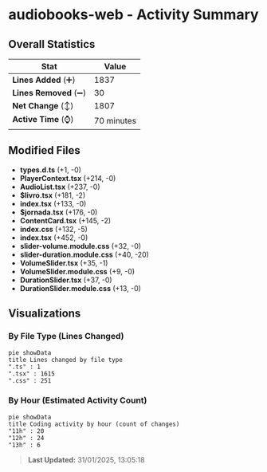 # audiobooks-web - Activity Summary 

## Overall Statistics

| Stat                   | Value                                                             |
| ---------------------- | ----------------------------------------------------------------- |
| **Lines Added** (➕)   | 1837                                          |
| **Lines Removed** (➖) | 30                                        |
| **Net Change** (↕)    | 1807                |
| **Active Time** (⌚)   | 70 minutes |


## Modified Files
- **types.d.ts** (+1, -0)
- **PlayerContext.tsx** (+214, -0)
- **AudioList.tsx** (+237, -0)
- **$livro.tsx** (+181, -2)
- **index.tsx** (+133, -0)
- **$jornada.tsx** (+176, -0)
- **ContentCard.tsx** (+145, -2)
- **index.css** (+132, -5)
- **index.tsx** (+452, -0)
- **slider-volume.module.css** (+32, -0)
- **slider-duration.module.css** (+40, -20)
- **VolumeSlider.tsx** (+35, -1)
- **VolumeSlider.module.css** (+9, -0)
- **DurationSlider.tsx** (+37, -0)
- **DurationSlider.module.css** (+13, -0)

## Visualizations

### By File Type (Lines Changed)

```mermaid
pie showData
title Lines changed by file type
".ts" : 1
".tsx" : 1615
".css" : 251
```

### By Hour (Estimated Activity Count)

```mermaid
pie showData
title Coding activity by hour (count of changes)
"11h" : 20
"12h" : 24
"13h" : 6
```


> **Last Updated:** 31/01/2025, 13:05:18
